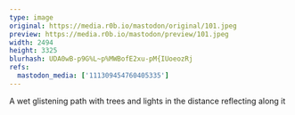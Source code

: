 ```yaml
---
type: image
original: https://media.r0b.io/mastodon/original/101.jpeg
preview: https://media.r0b.io/mastodon/preview/101.jpeg
width: 2494
height: 3325
blurhash: UDA0wB-p9G%L~p%MWBofE2xu-pM{IUoeozRj
refs:
  mastodon_media: ['111309454760405335']
---
```


A wet glistening path with trees and lights in the distance reflecting along it 
